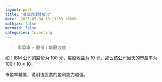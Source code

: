 ```yaml
---
layout: post
title: "基础的理财知识"
date:  2025-05-04 10:11:53 +0800
mathjax: false
mermaid: false
categories: Investing
---
```


> 市盈率 = 股价 / 每股收益

如：IBM 公司的股价为 100 元，每股收益为 10 元，那么该公司当天的市盈率为 100 / 10 = 10。

市盈率越低，说明该股票的盈利能力越强。
